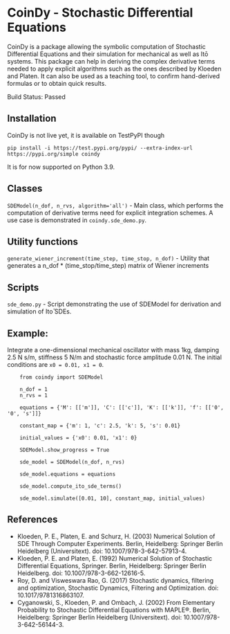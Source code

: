 # CoinDy - Stochastic Differential Equations

CoinDy is a package allowing the symbolic computation of Stochastic Differential Equations and their simulation for mechanical as well as Itō systems.
This package can help in deriving the complex derivative terms needed to apply explicit algorithms such as the ones described by Kloeden and Platen. It can also be used as a teaching tool, to confirm hand-derived formulas or to obtain quick results.

Build Status: Passed

## Installation

CoinDy is not live yet, it is available on TestPyPI though

    pip install -i https://test.pypi.org/pypi/ --extra-index-url https://pypi.org/simple coindy

It is for now supported on Python 3.9.

## Classes

`SDEModel(n_dof, n_rvs, algorithm='all')` - Main class, which performs the computation of derivative terms need for explicit integration schemes. A use case is demonstrated in `coindy.sde_demo.py`.

## Utility functions

`generate_wiener_increment(time_step, time_stop, n_dof)` - Utility that generates a n_dof * (time_stop/time_step) matrix of Wiener increments

## Scripts

`sde_demo.py` - Script demonstrating the use of SDEModel for derivation and simulation of Itо̄ SDEs.

## Example:
Integrate a one-dimensional mechanical oscillator with mass 1kg, damping 2.5 N s/m, stiffness 5 N/m
and stochastic force amplitude 0.01 N. The initial conditions are ``x0 = 0.01, x1 = 0``.

```
    from coindy import SDEModel

    n_dof = 1
    n_rvs = 1

    equations = {'M': [['m']], 'C': [['c']], 'K': [['k']], 'f': [['0', '0', 's']]}

    constant_map = {'m': 1, 'c': 2.5, 'k': 5, 's': 0.01}

    initial_values = {'x0': 0.01, 'x1': 0}

    SDEModel.show_progress = True

    sde_model = SDEModel(n_dof, n_rvs)

    sde_model.equations = equations

    sde_model.compute_ito_sde_terms()

    sde_model.simulate([0.01, 10], constant_map, initial_values)
```

## References
 - Kloeden, P. E., Platen, E. and Schurz, H. (2003) Numerical Solution of SDE Through Computer Experiments. Berlin, Heidelberg: Springer Berlin Heidelberg (Universitext). doi: 10.1007/978-3-642-57913-4.
 - Kloeden, P. E. and Platen, E. (1992) Numerical Solution of Stochastic Differential Equations, Springer. Berlin, Heidelberg: Springer Berlin Heidelberg. doi: 10.1007/978-3-662-12616-5.
 - Roy, D. and Visweswara Rao, G. (2017) Stochastic dynamics, filtering and optimization, Stochastic Dynamics, Filtering and Optimization. doi: 10.1017/9781316863107.
 - Cyganowski, S., Kloeden, P. and Ombach, J. (2002) From Elementary Probability to Stochastic Differential Equations with MAPLE®. Berlin, Heidelberg: Springer Berlin Heidelberg (Universitext). doi: 10.1007/978-3-642-56144-3.
